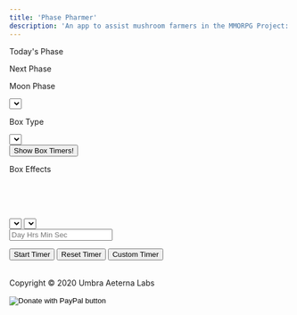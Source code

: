 ```yaml
---
title: 'Phase Pharmer'
description: 'An app to assist mushroom farmers in the MMORPG Project: Gorgon, developed by SausageJavelins'
---
```


<link rel="stylesheet" href="../PhasePharmer/assets/phase_src/phase.css" media="screen">
<link rel="shortcut icon" href="../PhasePharmer/assets/phase_img/icon.ico">
<div id="top_section">
    <div id="phase_info">
        <div id="phase_sec_today">
            <p class="phase_text">Today's Phase</p>
            <p id="curr_phase_txt"></p>
        </div>
        <div id="phase_sec_next">
            <p class="phase_text">Next Phase</p>
            <p id="next_phase_txt"></p>
        </div>
    </div>
    <div id="tool_options">
        <div id="phase_select">
            <p class="phase_text">Moon Phase</p>
            <select id="phases" class="input_style">
            </select>
        </div>
        <div id="box_select">
            <p class="phase_text">Box Type</p>
            <select id="boxes" class="input_style">
            </select>
        </div>
    </div>
    <div id="box_info_area">
        <div id="toggle_area">
            <button id="timer_toggle" class="input_style">Show Box Timers!</button>
        </div>
        <div id="box_info">
            <div id="box_effects_title">
                <p id="box_effects_txt">Box Effects</p>
            </div>
            <div id="box_effects_area">
                <table id="box_effects_pos">
                </table>
                <table id="box_effects_neg">
                </table>
            </div>
        </div>
    </div>
</div>
<div id="mid_section">
    <div id="shroom_farming">
        <table id="robust_growing">
        </table>
        <table id="decent_growing">
        </table>
    </div>
    <div id="timer_area">
        <div id="timer_ctrl">
            <select id="timer_nums" class="input_style">
            </select>
            <select id="timer_shrooms" class="input_style">
            </select>
            <form id="box_timer_form">
                <input type="text" id="input_timer" class="input_style" placeholder="Day Hrs Min Sec">
            </form>
            <button id="start_timer" class="input_style" onclick="startTimer()">Start Timer</button>
            <button id="reset_timer" class="input_style" onclick="resetTimer()">Reset Timer</button>
            <button id="set_timer" class="input_style" onclick="customTimer()">Custom Timer</button>
        </div>
        <div id="box_display_area">
            <table id="box_display">
            </table>
        </div>
    </div>
    <div id="copy">
        <p class="copy_text">Copyright &copy; 2020 Umbra Aeterna Labs</p>
        <form id="donate" action="https://www.paypal.com/cgi-bin/webscr" method="post" target="_top">
            <input type="hidden" name="cmd" value="_donations"/>
            <input type="hidden" name="business" value="LBM5CNC4R2X3N"/>
            <input type="hidden" name="item_name" value="open-source software development"/>
            <input type="hidden" name="currency_code" value="USD"/>
            <input type="image" src="../PhasePharmer/assets/phase_img/btn_donateCC_LG.gif"
                   name="submit" title="PayPal - The safer, easier way to pay online!"
                   alt="Donate with PayPal button"/>
            <img alt="" src="../PhasePharmer/assets/phase_img/pixel.gif" width="1" height="1"/>
        </form>
    </div>
</div>
<script src="../PhasePharmer/assets/phase_src/phase.js"></script>